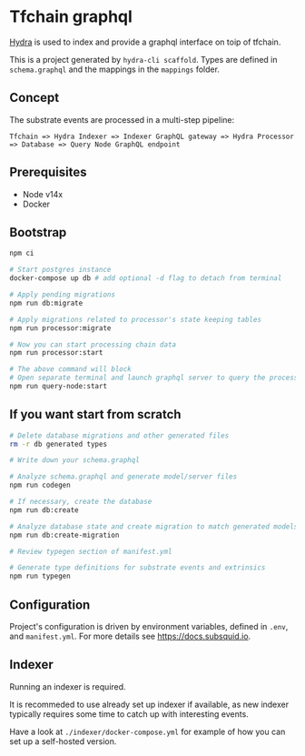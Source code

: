 # Tfchain graphql

[Hydra](https://docs.subsquid.io) is used to index and provide a graphql interface on toip of tfchain.

This is a project generated by `hydra-cli scaffold`. Types are defined  in  `schema.graphql` and the mappings in the `mappings` folder.

## Concept

The substrate events are processed in a multi-step pipeline:

    Tfchain => Hydra Indexer => Indexer GraphQL gateway => Hydra Processor => Database => Query Node GraphQL endpoint

## Prerequisites

* Node v14x
* Docker

## Bootstrap

```sh
npm ci

# Start postgres instance
docker-compose up db # add optional -d flag to detach from terminal

# Apply pending migrations
npm run db:migrate

# Apply migrations related to processor's state keeping tables
npm run processor:migrate

# Now you can start processing chain data
npm run processor:start

# The above command will block
# Open separate terminal and launch graphql server to query the processed data
npm run query-node:start
```

## If you want start from scratch

```sh
# Delete database migrations and other generated files
rm -r db generated types

# Write down your schema.graphql

# Analyze schema.graphql and generate model/server files
npm run codegen

# If necessary, create the database
npm run db:create

# Analyze database state and create migration to match generated models
npm run db:create-migration

# Review typegen section of manifest.yml

# Generate type definitions for substrate events and extrinsics
npm run typegen
```

## Configuration

Project's configuration is driven by environment variables, defined in `.env`,
and `manifest.yml`. For more details see https://docs.subsquid.io.

## Indexer

Running an indexer is required.

It is recommeded to use already set up indexer if available, as new indexer typically
requires some time to catch up with interesting events.

Have a look at `./indexer/docker-compose.yml` for example of how you can set up a self-hosted version.
